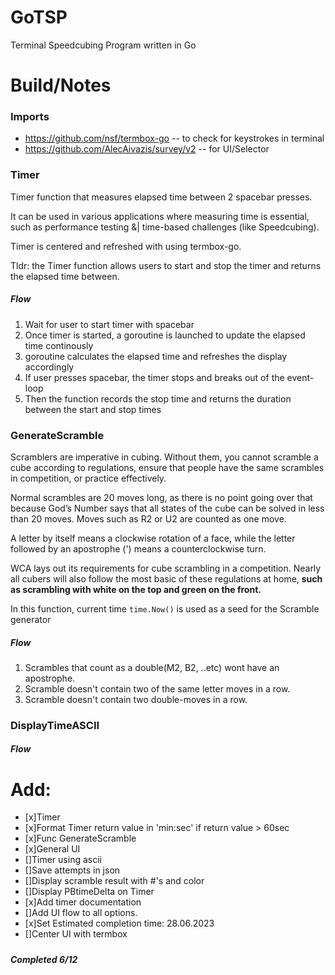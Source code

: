 # GoTSP
Terminal Speedcubing Program written in Go


# Build/Notes

### Imports

* https://github.com/nsf/termbox-go -- to check for keystrokes in terminal
* https://github.com/AlecAivazis/survey/v2 -- for UI/Selector

### Timer
Timer function that measures elapsed time between 2 spacebar presses.

It can be used in various applications where measuring time is essential,
such as performance testing &| time-based challenges (like Speedcubing).

Timer is centered and refreshed with using termbox-go.

Tldr: the Timer function allows users to start and stop the timer and returns the elapsed time between.

##### Flow
1. Wait for user to start timer with spacebar
2. Once timer is started, a goroutine is launched to update the elapsed time continously
3. goroutine calculates the elapsed time and refreshes the display accordingly
4. If user presses spacebar, the timer stops and breaks out of the event-loop
5. Then the function records the stop time and returns the duration between the start and stop times 


### GenerateScramble
Scramblers are imperative in cubing. Without them, you cannot scramble a cube according to regulations, ensure that people have the same scrambles in competition, or practice effectively.

Normal scrambles are 20 moves long, as there is no point going over that because God’s Number says that all states of the cube can be solved in less than 20 moves. Moves such as R2 or U2 are counted as one move.

A letter by itself means a clockwise rotation of a face, while the letter followed by an apostrophe (') means a counterclockwise turn.

WCA lays out its requirements for cube scrambling in a competition. Nearly all cubers will also follow the most basic of these regulations at home, **such as scrambling with white on the top and green on the front.**

In this function, current time `time.Now()` is used as a seed for the Scramble generator

##### Flow
1. Scrambles that count as a double(M2, B2, ..etc) wont have an apostrophe.
2. Scramble doesn't contain two of the same letter moves in a row.
3. Scramble doesn't contain two double-moves in a row.


### DisplayTimeASCII
##### Flow

# Add:
- [x]Timer
- [x]Format Timer return value in 'min:sec' if return value > 60sec
- [x]Func GenerateScramble
- [x]General UI
- []Timer using ascii
- []Save attempts in json
- []Display scramble result with #'s and color
- []Display PBtimeDelta on Timer
- [x]Add timer documentation
- []Add UI flow to all options.
- [x]Set Estimated completion time: 28.06.2023
- []Center UI with termbox
##### 
***Completed 6/12***
